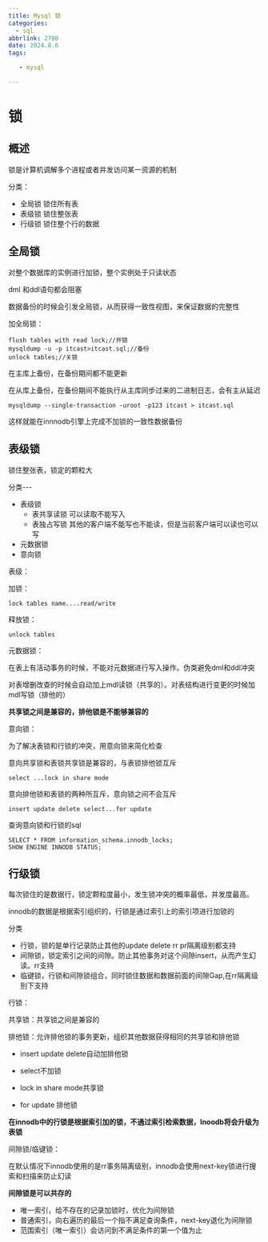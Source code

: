 ```yaml
---
title: Mysql 锁
categories:
  - sql
abbrlink: 2708
date: 2024.8.6
tags: 

   - mysql 

---
```


# 锁

## 概述

锁是计算机调解多个进程或者并发访问某一资源的机制

分类：

- 全局锁 锁住所有表
- 表级锁 锁住整张表
- 行级锁 锁住整个行的数据

## 全局锁

对整个数据库的实例进行加锁，整个实例处于只读状态

dml 和ddl语句都会阻塞

数据备份的时候会引发全局锁，从而获得一致性视图，来保证数据的完整性

加全局锁：

```
flush tables with read lock;//开锁
mysqldump -u -p itcast>itcast.sql;//备份
unlock tables;//关锁
```

在主库上备份，在备份期间都不能更新

在从库上备份，在备份期间不能执行从主库同步过来的二进制日志，会有主从延迟

```
mysqldump --single-transaction -uroot -p123 itcast > itcast.sql
```

这样就能在innnodb引擎上完成不加锁的一致性数据备份

## 表级锁

锁住整张表，锁定的颗粒大

分类---

- 表级锁
  - 表共享读锁 可以读取不能写入
  - 表独占写锁 其他的客户端不能写也不能读，但是当前客户端可以读也可以写
- 元数据锁
- 意向锁

表级：

加锁：

```
lock tables name....read/write
```

释放锁：

```
unlock tables
```

元数据锁：

在表上有活动事务的时候，不能对元数据进行写入操作。伪类避免dml和ddl冲突

对表增删改查的时候会自动加上mdl读锁（共享的）。对表结构进行变更的时候加mdl写锁（排他的）

**共享锁之间是兼容的，排他锁是不能够兼容的**

意向锁：

为了解决表锁和行锁的冲突，用意向锁来简化检查

意向共享锁和表锁共享锁是兼容的，与表锁排他锁互斥

```
select ...lock in share mode
```

意向排他锁和表锁的两种所互斥，意向锁之间不会互斥

```
insert update delete select...for update
```

查询意向锁和行锁的sql

```
SELECT * FROM information_schema.innodb_locks;
SHOW ENGINE INNODB STATUS;
```

## 行级锁

每次锁住的是数据行，锁定颗粒度最小，发生锁冲突的概率最低，并发度最高。

innodb的数据是根据索引组织的，行锁是通过索引上的索引项进行加锁的

分类

- 行锁，锁的是单行记录防止其他的update delete rr pr隔离级别都支持
- 间隙锁，锁定索引之间的间隙。防止其他事务对这个间隙insert，从而产生幻读。rr支持
- 临键锁，行锁和间隙锁组合，同时锁住数据和数据前面的间隙Gap,在rr隔离级别下支持

行锁：

共享锁：共享锁之间是兼容的

排他锁：允许排他锁的事务更新，组织其他数据获得相同的共享锁和排他锁

- insert update delete自动加排他锁

- select不加锁

- lock in share mode共享锁

- for update 排他锁

**在innodb中的行锁是根据索引加的锁，不通过索引检索数据，Inoodb将会升级为表锁**

间隙锁/临键锁：

在默认情况下innodb使用的是rr事务隔离级别，innodb会使用next-key锁进行搜索和扫描来防止幻读

**间隙锁是可以共存的**

- 唯一索引，给不存在的记录加锁时，优化为间隙锁
- 普通索引，向右遍历的最后一个指不满足查询条件，next-key退化为间隙锁
- 范围索引（唯一索引）会访问到不满足条件的第一个值为止

